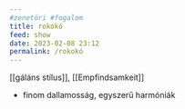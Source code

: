 ```yaml
---
#zenetöri #fogalom
title: rokokó
feed: show
date: 2023-02-08 23:12
permalink: /rokokó
---
```

[[gáláns stílus]], [[Empfindsamkeit]]

- finom dallamosság, egyszerű harmóniák

